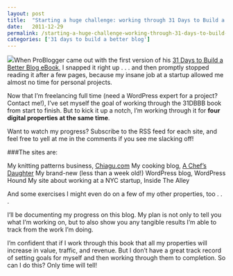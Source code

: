 ```yaml
---
layout: post
title:  "Starting a huge challenge: working through 31 Days to Build a Better Blog over 4 properties simultaneously"
date:   2011-12-29
permalink: /starting-a-huge-challenge-working-through-31-days-to-build-a-better-blog-over-4-properties-simultaneously/
categories: ['31 days to build a better blog']
---
```


<img src="{{ site.baseurl }}/images/problogger-ebooks.jpg" class="post-thumb alignleft">When ProBlogger came out with the first version of his [31 Days to Build a Better Blog eBook](http://www.problogger.net/31dbbb-workbook/), I snapped it right up . . . and then promptly stopped reading it after a few pages, because my insane job at a startup allowed me almost no time for personal projects.

Now that I’m freelancing full time (need a WordPress expert for a project? Contact me!), I’ve set myself the goal of working through the 31DBBB book from start to finish. But to kick it up a notch, I’m working through it for **four digital properties at the same time**.

Want to watch my progress? Subscribe to the RSS feed for each site, and feel free to yell at me in the comments if you see me slacking off!

###The sites are:

My knitting patterns business, [Chiagu.com](http://chiagu.com)
My cooking blog, [A Chef’s Daughter](http://achefsdaughter.com)
My brand-new (less than a week old!) WordPress blog, WordPress Hound
My site about working at a NYC startup, Inside The Alley

And some exercises I might even do on a few of my other properties, too . . .

I’ll be documenting my progress on this blog. My plan is not only to tell you what I’m working on, but to also show you any tangible results I’m able to track from the work I’m doing.

I’m confident that if I work through this book that all my properties will increase in value, traffic, and revenue. But I don’t have a great track record of setting goals for myself and then working through them to completion. So can I do this? Only time will tell!